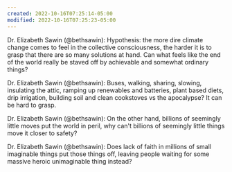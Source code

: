 ```yaml
---
created: 2022-10-16T07:25:14-05:00
modified: 2022-10-16T07:25:23-05:00
---
```


Dr. Elizabeth Sawin (@bethsawin): Hypothesis: the more dire climate change comes to feel in the collective consciousness, the harder it is to grasp that there are so many solutions at hand. Can what feels like the end of the world really be staved off by achievable and somewhat ordinary things?

Dr. Elizabeth Sawin (@bethsawin): Buses, walking, sharing, slowing, insulating the attic, ramping up renewables and batteries, plant based diets, drip irrigation, building soil and clean cookstoves vs the apocalypse? It can be hard to grasp.

Dr. Elizabeth Sawin (@bethsawin): On the other hand, billions of seemingly little moves put the world in peril, why can't billions of seemingly little things move it closer to safety?

Dr. Elizabeth Sawin (@bethsawin): Does lack of faith in  millions of small imaginable things put those things off, leaving people waiting for some massive heroic unimaginable thing instead?
